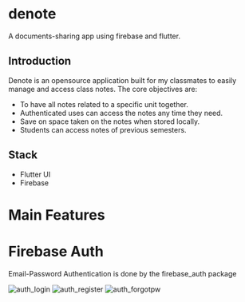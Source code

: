 # denote

A documents-sharing app using firebase and flutter.

## Introduction

Denote is an opensource application built for my classmates to easily manage and access class notes.
The core objectives are:
 * To have all notes related to a specific unit together.
 * Authenticated uses can access the notes any time they need.
 * Save on space taken on the notes when stored locally.
 * Students can access notes of previous semesters.

## Stack
* Flutter UI
* Firebase


# Main Features
# Firebase Auth
Email-Password Authentication is done by the firebase_auth package

![auth_login](https://user-images.githubusercontent.com/56781148/220371846-23169c59-8942-4c83-9a32-1b8c258ac0b2.png) ![auth_register](https://user-images.githubusercontent.com/56781148/220376687-15904c28-4980-43d4-b836-8841d60f3812.png) ![auth_forgotpw](https://user-images.githubusercontent.com/56781148/220376737-6e1bf3f3-dc27-41a0-b79a-b09c3c19728b.png)



